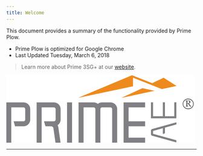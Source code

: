 ```yaml
---
title: Welcome
---
```


This document provides a summary of the functionality provided by Prime Plow.

* Prime Plow is optimized for Google Chrome
* Last Updated Tuesday, March 6, 2018

> Learn more about Prime 3SG+ at our [website](http://prime3sg.com/).

![Logo](/img/PRIME-Logo.png)

---
